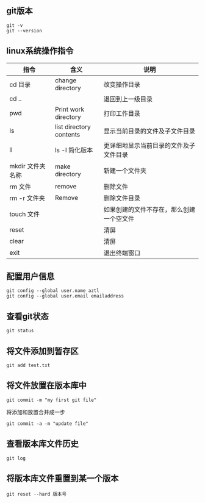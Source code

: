 ## git版本

```shell
git -v
git --version
```

## linux系统操作指令

| **指令**      | **含义**                      | **说明**               |
| ----------- | --------------------------- | -------------------- |
| cd 目录       | change directory            | 改变操作目录               |
| cd ..       |                             | 退回到上一级目录             |
| pwd         | Print work<br> directory    | 打印工作目录               |
| ls          | list directory<br> contents | 显示当前目录的文件及子文件目录      |
| ll          | ls -l 简化版本                  | 更详细地显示当前目录的文件及子文件目录  |
| mkdir 文件夹名称 | make directory              | 新建一个文件夹              |
| rm 文件       | remove                      | 删除文件                 |
| rm -r 文件夹   | Remove                      | 删除文件目录               |
| touch 文件    |                             | 如果创建的文件不存在，那么创建一个空文件 |
| reset       |                             | 清屏                   |
| clear       |                             | 清屏                   |
| exit        |                             | 退出终端窗口               |

## 配置用户信息

```shell
git config --global user.name aztl
git config --global user.email emailaddress
```

## 查看git状态

`git status`

## 将文件添加到暂存区

`git add test.txt`

## 将文件放置在版本库中

`git commit -m "my first git file"`

将添加和放置合并成一步

`git commit -a -m "update file"`

## 查看版本库文件历史

`git log`

## 将版本库文件重置到某一个版本

`git reset --hard 版本号`


